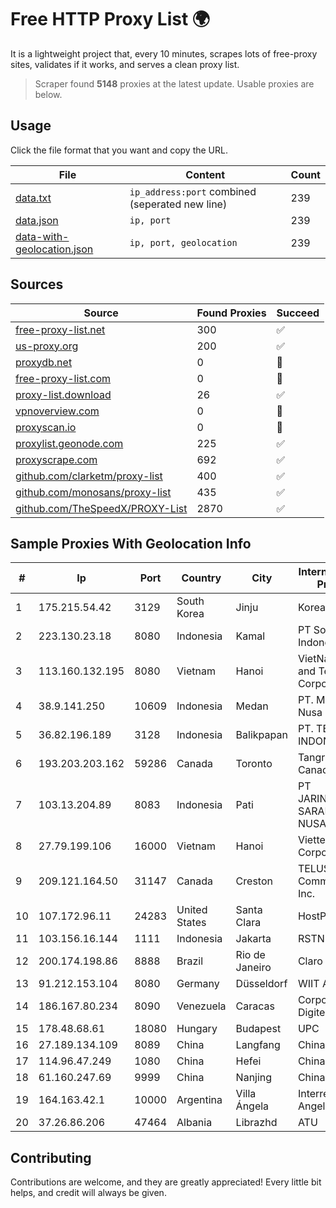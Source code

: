 
# Free HTTP Proxy List 🌍

It is a lightweight project that, every 10 minutes, scrapes lots of free-proxy sites, validates if it works, and serves a clean proxy list.


> Scraper found **5148** proxies at the latest update. Usable proxies are below.

## Usage

Click the file format that you want and copy the URL.


|File|Content|Count|
|----|-------|-----|
|[data.txt](https://raw.githubusercontent.com/themiralay/Proxy-List-World/master/data.txt)|`ip_address:port` combined (seperated new line)|239|
|[data.json](https://raw.githubusercontent.com/themiralay/Proxy-List-World/master/data.json)|`ip, port`|239|
|[data-with-geolocation.json](https://raw.githubusercontent.com/themiralay/Proxy-List-World/master/data-with-geolocation.json)|`ip, port, geolocation`|239|

## Sources

|Source|Found Proxies|Succeed|
|------|-------------|-------|
|[free-proxy-list.net](https://free-proxy-list.net)|300|✅|
|[us-proxy.org](https://www.us-proxy.org)|200|✅|
|[proxydb.net](http://proxydb.net)|0|🚫|
|[free-proxy-list.com](https://free-proxy-list.com/?page=&port=&type%5B%5D=http&type%5B%5D=https&up_time=0&search=Search)|0|🚫|
|[proxy-list.download](https://www.proxy-list.download/HTTP)|26|✅|
|[vpnoverview.com](https://vpnoverview.com/privacy/anonymous-browsing/free-proxy-servers)|0|🚫|
|[proxyscan.io](https://www.proxyscan.io)|0|🚫|
|[proxylist.geonode.com](https://proxylist.geonode.com/api/proxy-list?limit=300&page=1&sort_by=lastChecked&sort_type=desc&protocols=http,https)|225|✅|
|[proxyscrape.com](https://api.proxyscrape.com/v2/?request=displayproxies&protocol=http&timeout=10000&country=all&ssl=all&anonymity=all)|692|✅|
|[github.com/clarketm/proxy-list](https://raw.githubusercontent.com/clarketm/proxy-list/master/proxy-list-raw.txt)|400|✅|
|[github.com/monosans/proxy-list](https://raw.githubusercontent.com/monosans/proxy-list/main/proxies/http.txt)|435|✅|
|[github.com/TheSpeedX/PROXY-List](https://raw.githubusercontent.com/TheSpeedX/PROXY-List/master/http.txt)|2870|✅|


## Sample Proxies With Geolocation Info

|#|Ip|Port|Country|City|Internet Service Provider|
|-|--|----|-------|----|-------------------------|
|1|175.215.54.42|3129|South Korea|Jinju|Korea Telecom|
|2|223.130.23.18|8080|Indonesia|Kamal|PT Solnet Indonesia|
|3|113.160.132.195|8080|Vietnam|Hanoi|VietNam Post and Telecom Corporation|
|4|38.9.141.250|10609|Indonesia|Medan|PT. Media Antar Nusa|
|5|36.82.196.189|3128|Indonesia|Balikpapan|PT. TELKOM INDONESIA|
|6|193.203.203.162|59286|Canada|Toronto|Tangram Canada Inc.|
|7|103.13.204.89|8083|Indonesia|Pati|PT JARINGANKU SARANA NUSANTARA|
|8|27.79.199.106|16000|Vietnam|Hanoi|Viettel Corporation|
|9|209.121.164.50|31147|Canada|Creston|TELUS Communications Inc.|
|10|107.172.96.11|24283|United States|Santa Clara|HostPapa|
|11|103.156.16.144|1111|Indonesia|Jakarta|RSTNET|
|12|200.174.198.86|8888|Brazil|Rio de Janeiro|Claro S.A|
|13|91.212.153.104|8080|Germany|Düsseldorf|WIIT AG|
|14|186.167.80.234|8090|Venezuela|Caracas|Corporacion Digitel C.A|
|15|178.48.68.61|18080|Hungary|Budapest|UPC|
|16|27.189.134.109|8089|China|Langfang|Chinanet|
|17|114.96.47.249|1080|China|Hefei|Chinanet|
|18|61.160.247.69|9999|China|Nanjing|China Telecom|
|19|164.163.42.1|10000|Argentina|Villa Ángela|Interret Villa Angela SRL|
|20|37.26.86.206|47464|Albania|Librazhd|ATU|



## Contributing

Contributions are welcome, and they are greatly appreciated! Every
little bit helps, and credit will always be given.

